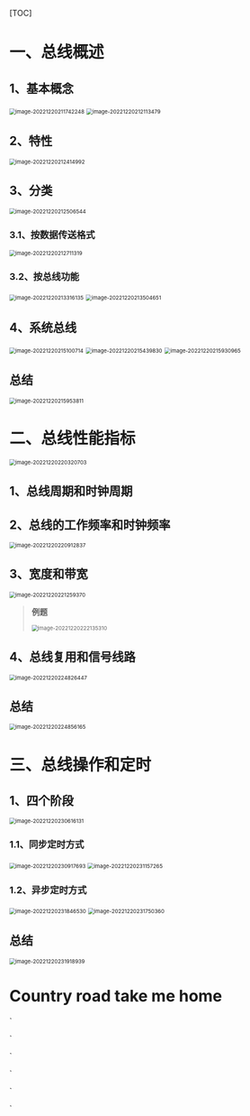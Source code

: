 



[TOC]







# 一、总线概述



## 1、基本概念

<img src="(计算机组成原理-总线).assets/image-20221220211742248.png" alt="image-20221220211742248" style="zoom:67%;" /> 

<img src="(计算机组成原理-总线).assets/image-20221220212113479.png" alt="image-20221220212113479" style="zoom:67%;" /> 





## 2、特性

<img src="(计算机组成原理-总线).assets/image-20221220212414992.png" alt="image-20221220212414992" style="zoom:67%;" /> 







## 3、分类

<img src="(计算机组成原理-总线).assets/image-20221220212506544.png" alt="image-20221220212506544" style="zoom:67%;" /> 

### 3.1、按数据传送格式

<img src="(计算机组成原理-总线).assets/image-20221220212711319.png" alt="image-20221220212711319" style="zoom:67%;" /> 





### 3.2、按总线功能

<img src="(计算机组成原理-总线).assets/image-20221220213316135.png" alt="image-20221220213316135" style="zoom:67%;" /> 

<img src="(计算机组成原理-总线).assets/image-20221220213504651.png" alt="image-20221220213504651" style="zoom:67%;" /> 







## 4、系统总线

<img src="(计算机组成原理-总线).assets/image-20221220215100714.png" alt="image-20221220215100714" style="zoom:67%;" /> 	



<img src="(计算机组成原理-总线).assets/image-20221220215439830.png" alt="image-20221220215439830" style="zoom:67%;" /> 





<img src="(计算机组成原理-总线).assets/image-20221220215930965.png" alt="image-20221220215930965" style="zoom:67%;" /> 



## 总结

<img src="(计算机组成原理-总线).assets/image-20221220215953811.png" alt="image-20221220215953811" style="zoom:67%;" /> 





# 二、总线性能指标

<img src="(计算机组成原理-总线).assets/image-20221220220320703.png" alt="image-20221220220320703" style="zoom:67%;" /> 







## 1、总线周期和时钟周期

## 2、总线的工作频率和时钟频率

<img src="(计算机组成原理-总线).assets/image-20221220220912837.png" alt="image-20221220220912837" style="zoom:67%;" /> 



## 3、宽度和带宽

<img src="(计算机组成原理-总线).assets/image-20221220221259370.png" alt="image-20221220221259370" style="zoom:67%;" /> 



> **例题**
>
> <img src="(计算机组成原理-总线).assets/image-20221220222135310.png" alt="image-20221220222135310" style="zoom:67%;" /> 





## 4、总线复用和信号线路

<img src="(计算机组成原理-总线).assets/image-20221220224826447.png" alt="image-20221220224826447" style="zoom:67%;" /> 





## 总结

<img src="(计算机组成原理-总线).assets/image-20221220224856165.png" alt="image-20221220224856165" style="zoom:67%;" /> 









# 三、总线操作和定时

## 1、四个阶段

<img src="(计算机组成原理-总线).assets/image-20221220230616131.png" alt="image-20221220230616131" style="zoom:67%;" /> 



### 1.1、同步定时方式

<img src="(计算机组成原理-总线).assets/image-20221220230917693.png" alt="image-20221220230917693" style="zoom:67%;" /> 

<img src="(计算机组成原理-总线).assets/image-20221220231157265.png" alt="image-20221220231157265" style="zoom:67%;" /> 





### 1.2、异步定时方式

<img src="(计算机组成原理-总线).assets/image-20221220231846530.png" alt="image-20221220231846530" style="zoom:67%;" />  

<img src="(计算机组成原理-总线).assets/image-20221220231750360.png" alt="image-20221220231750360" style="zoom:67%;" />  	





## 总结

<img src="(计算机组成原理-总线).assets/image-20221220231918939.png" alt="image-20221220231918939" style="zoom:67%;" /> 













# Country road take me home

`

`

`

`

`

`
